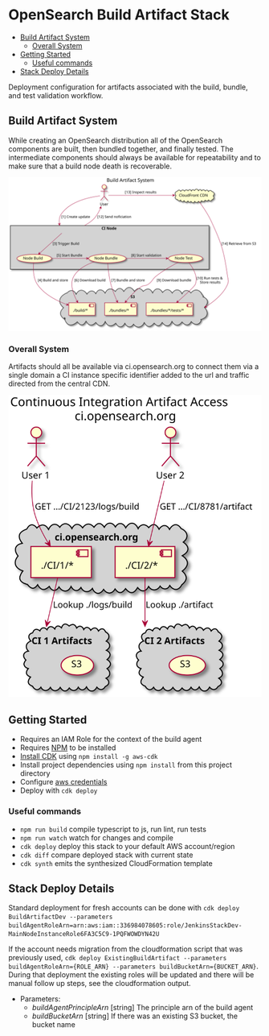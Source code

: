 # OpenSearch Build Artifact Stack

- [Build Artifact System](#build-artifact-system)
  - [Overall System](#overall-system)
- [Getting Started](#getting-started)
  - [Useful commands](#useful-commands)
- [Stack Deploy Details](#stack-deploy-details)

Deployment configuration for artifacts associated with the build, bundle, and test validation workflow.

## Build Artifact System

While creating an OpenSearch distribution all of the OpenSearch components are built, then bundled together, and finally tested. The intermediate components should always be available for repeatability and to make sure that a build node death is recoverable.

![System Diagram, see ./diagrams/system-diagram.puml for source](./diagrams/system-diagram.svg)

### Overall System

Artifacts should all be available via ci.opensearch.org to connect them via a single domain a CI instance specific identifier added to the url and traffic directed from the central CDN.

![CDN Diagram, see ./diagrams/cdn.puml for source](./diagrams/cdn.svg)

## Getting Started

- Requires an IAM Role for the context of the build agent
- Requires [NPM](https://docs.npmjs.com/cli/v7/configuring-npm/install) to be installed
- [Install CDK](https://docs.aws.amazon.com/cdk/latest/guide/cli.html) using `npm install -g aws-cdk`
- Install project dependencies using `npm install` from this project directory
- Configure [aws credentials](https://docs.aws.amazon.com/cdk/latest/guide/getting_started.html#getting_started_prerequisites)
- Deploy with `cdk deploy`

### Useful commands

- `npm run build`   compile typescript to js, run lint, run tests
- `npm run watch`   watch for changes and compile
- `cdk deploy`      deploy this stack to your default AWS account/region
- `cdk diff`        compare deployed stack with current state
- `cdk synth`       emits the synthesized CloudFormation template

## Stack Deploy Details

Standard deployment for fresh accounts can be done with `cdk deploy BuildArtifactDev --parameters buildAgentRoleArn=arn:aws:iam::336984078605:role/JenkinsStackDev-MainNodeInstanceRole6FA3C5C9-1PQFWOWDYN42U`

If the account needs migration from the cloudformation script that was previously used, `cdk deploy ExistingBuildArtifact --parameters buildAgentRoleArn={ROLE_ARN} --parameters buildBucketArn={BUCKET_ARN}`.  During that deployment the existing roles will be updated and there will be manual follow up steps, see the cloudformation output.

- Parameters:
  - _buildAgentPrincipleArn_ [string] The principle arn of the build agent
  - _buildBucketArn_ [string] If there was an existing S3 bucket, the bucket name
